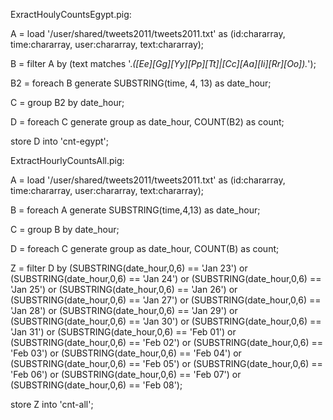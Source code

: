 ExractHoulyCountsEgypt.pig:

A = load '/user/shared/tweets2011/tweets2011.txt' as (id:chararray, time:chararray, user:chararray, text:chararray);

B = filter A by (text matches '.*([Ee][Gg][Yy][Pp][Tt]|[Cc][Aa][Ii][Rr][Oo]).*');

B2 = foreach B generate SUBSTRING(time, 4, 13) as date_hour;

C = group B2 by date_hour; 

D = foreach C generate group as date_hour, COUNT(B2) as count;

store D into 'cnt-egypt';


ExtractHourlyCountsAll.pig:

A = load '/user/shared/tweets2011/tweets2011.txt' as (id:chararray, time:chararray, user:chararray, text:chararray);

B = foreach A generate SUBSTRING(time,4,13) as date_hour;

C = group B by date_hour; 

D = foreach C generate group as date_hour, COUNT(B) as count;

Z = filter D by 
(SUBSTRING(date_hour,0,6) == 'Jan 23') or (SUBSTRING(date_hour,0,6) == 'Jan 24') or
(SUBSTRING(date_hour,0,6) == 'Jan 25') or (SUBSTRING(date_hour,0,6) == 'Jan 26') or
(SUBSTRING(date_hour,0,6) == 'Jan 27') or (SUBSTRING(date_hour,0,6) == 'Jan 28') or
(SUBSTRING(date_hour,0,6) == 'Jan 29') or (SUBSTRING(date_hour,0,6) == 'Jan 30') or
(SUBSTRING(date_hour,0,6) == 'Jan 31') or (SUBSTRING(date_hour,0,6) == 'Feb 01') or 
(SUBSTRING(date_hour,0,6) == 'Feb 02') or (SUBSTRING(date_hour,0,6) == 'Feb 03') or 
(SUBSTRING(date_hour,0,6) == 'Feb 04') or (SUBSTRING(date_hour,0,6) == 'Feb 05') or 
(SUBSTRING(date_hour,0,6) == 'Feb 06') or (SUBSTRING(date_hour,0,6) == 'Feb 07') or 
(SUBSTRING(date_hour,0,6) == 'Feb 08');

store Z into 'cnt-all';
